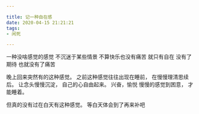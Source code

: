 ```yaml
---

title: 记一种自在感
date: 2020-04-15 21:21:21
tags: 
- 闲死

---
```


一种没啥感觉的感觉
不沉迷于某些情景
不算快乐也没有痛苦
就只有自在 
没有了期待
也就没有了痛苦



晚上回来突然有的这种感觉。
之前这种感觉往往出现在睡前，
在慢慢理清思续后。
让念头慢慢沉淀，
自己的心自由起来。
兴奋，愉悦
慢慢的感觉到困意，
才能睡着。

但真的没有过在白天有这种感觉。
等白天体会到了再来补吧